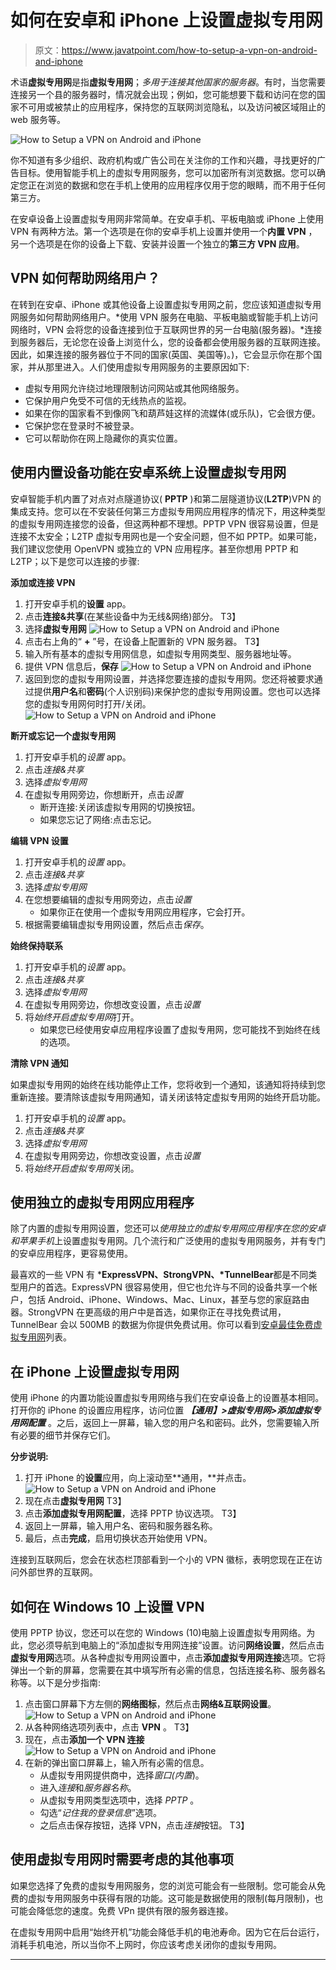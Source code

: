 # 如何在安卓和 iPhone 上设置虚拟专用网

> 原文：<https://www.javatpoint.com/how-to-setup-a-vpn-on-android-and-iphone>

术语**虚拟专用网**是指**虚拟专用网**；*多用于连接其他国家的服务器*。有时，当您需要连接另一个县的服务器时，情况就会出现；例如，您可能想要下载和访问在您的国家不可用或被禁止的应用程序，保持您的互联网浏览隐私，以及访问被区域阻止的 web 服务等。

![How to Setup a VPN on Android and iPhone](img/ce3a8cda76b13d14f78440b7ba62d455.png)

你不知道有多少组织、政府机构或广告公司在关注你的工作和兴趣，寻找更好的广告目标。使用智能手机上的虚拟专用网服务，您可以加密所有浏览数据。您可以确定您正在浏览的数据和您在手机上使用的应用程序仅用于您的眼睛，而不用于任何第三方。

在安卓设备上设置虚拟专用网非常简单。在安卓手机、平板电脑或 iPhone 上使用 VPN 有两种方法。第一个选项是在你的安卓手机上设置并使用一个**内置 VPN** ，另一个选项是在你的设备上下载、安装并设置一个独立的**第三方 VPN 应用**。

## VPN 如何帮助网络用户？

在转到在安卓、iPhone 或其他设备上设置虚拟专用网之前，您应该知道虚拟专用网服务如何帮助网络用户。*使用 VPN 服务在电脑、平板电脑或智能手机上访问网络时，VPN 会将您的设备连接到位于互联网世界的另一台电脑(服务器)。*连接到服务器后，无论您在设备上浏览什么，您的设备都会使用服务器的互联网连接。因此，如果连接的服务器位于不同的国家(英国、美国等)。)，它会显示你在那个国家，并从那里进入。人们使用虚拟专用网服务的主要原因如下:

*   虚拟专用网允许绕过地理限制访问网站或其他网络服务。
*   它保护用户免受不可信的无线热点的监视。
*   如果在你的国家看不到像网飞和葫芦娃这样的流媒体(或乐队)，它会很方便。
*   它保护您在登录时不被登录。
*   它可以帮助你在网上隐藏你的真实位置。

## 使用内置设备功能在安卓系统上设置虚拟专用网

安卓智能手机内置了对点对点隧道协议( **PPTP** )和第二层隧道协议(**L2TP**)VPN 的集成支持。您可以在不安装任何第三方虚拟专用网应用程序的情况下，用这种类型的虚拟专用网连接您的设备，但这两种都不理想。PPTP VPN 很容易设置，但是连接不太安全；L2TP 虚拟专用网也是一个安全问题，但不如 PPTP。如果可能，我们建议您使用 OpenVPN 或独立的 VPN 应用程序。甚至你想用 PPTP 和 L2TP；以下是您可以连接的步骤:

**添加或连接 VPN**

1.  打开安卓手机的**设置** app。
2.  点击**连接&共享**(在某些设备中为无线&网络)部分。
    T3】
3.  选择**虚拟专用网**
    ![How to Setup a VPN on Android and iPhone](img/31c2fdbb2277c24c156866affd0a6005.png)
4.  点击右上角的“ **+** ”号，在设备上配置新的 VPN 服务器。
    T3】
5.  输入所有基本的虚拟专用网信息，如虚拟专用网类型、服务器地址等。
6.  提供 VPN 信息后，**保存**
    ![How to Setup a VPN on Android and iPhone](img/505ff4fd2d5da461ab7b9df5573c417b.png)
7.  返回到您的虚拟专用网设置，并选择您要连接的虚拟专用网。您还将被要求通过提供**用户名**和**密码**(个人识别码)来保护您的虚拟专用网设置。您也可以选择您的虚拟专用网何时打开/关闭。
    ![How to Setup a VPN on Android and iPhone](img/1cb48ad8fe95e8910718f378112553b6.png)

**断开或忘记一个虚拟专用网**

1.  打开安卓手机的*设置* app。
2.  点击*连接&共享*
3.  选择*虚拟专用网*
4.  在虚拟专用网旁边，你想断开，点击*设置*
    *   断开连接:关闭该虚拟专用网的切换按钮。
    *   如果您忘记了网络:点击忘记。

**编辑 VPN 设置**

1.  打开安卓手机的*设置* app。
2.  点击*连接&共享*
3.  选择*虚拟专用网*
4.  在您想要编辑的虚拟专用网旁边，点击*设置*
    *   如果你正在使用一个虚拟专用网应用程序，它会打开。
5.  根据需要编辑虚拟专用网设置，然后点击*保存*。

**始终保持联系**

1.  打开安卓手机的*设置* app。
2.  点击*连接&共享*
3.  选择*虚拟专用网*
4.  在虚拟专用网旁边，你想改变设置，点击*设置*
5.  将*始终开启虚拟专用网*打开。
    *   如果您已经使用安卓应用程序设置了虚拟专用网，您可能找不到始终在线的选项。

**清除 VPN 通知**

如果虚拟专用网的始终在线功能停止工作，您将收到一个通知，该通知将持续到您重新连接。要清除该虚拟专用网通知，请关闭该特定虚拟专用网的始终开启功能。

1.  打开安卓手机的*设置* app。
2.  点击*连接&共享*
3.  选择*虚拟专用网*
4.  在虚拟专用网旁边，你想改变设置，点击*设置*
5.  将*始终开启虚拟专用网*关闭。

## 使用独立的虚拟专用网应用程序

除了内置的虚拟专用网设置，您还可以*使用独立的虚拟专用网应用程序在您的安卓和苹果手机*上设置虚拟专用网。几个流行和广泛使用的虚拟专用网服务，并有专门的安卓应用程序，更容易使用。

最喜欢的一些 VPN 有 ***ExpressVPN、StrongVPN、*TunnelBear**都是不同类型用户的首选。ExpressVPN 很容易使用，但它也允许与不同的设备共享一个帐户，包括 Android、iPhone、Windows、Mac、Linux，甚至与您的家庭路由器。StrongVPN 在更高级的用户中是首选，如果你正在寻找免费试用，TunnelBear 会以 500MB 的数据为你提供免费试用。你可以看到[安卓最佳免费虚拟专用网](https://www.javatpoint.com/best-free-vpn-for-android)列表。

## 在 iPhone 上设置虚拟专用网

使用 iPhone 的内置功能设置虚拟专用网络与我们在安卓设备上的设置基本相同。打开你的 iPhone 的设置应用程序，访问位置 ***【通用】>虚拟专用网>添加虚拟专用网配置*** 。之后，返回上一屏幕，输入您的用户名和密码。此外，您需要输入所有必要的细节并保存它们。

**分步说明:**

1.  打开 iPhone 的**设置**应用，向上滚动至**通用，**并点击。
    ![How to Setup a VPN on Android and iPhone](img/e2cdbc445c727bdc8ecc41c3c8094495.png)
2.  现在点击**虚拟专用网**
    T3】
3.  点击**添加虚拟专用网配置**，选择 PPTP 协议选项。
    T3】
4.  返回上一屏幕，输入用户名、密码和服务器名称。
5.  最后，点击**完成**，启用切换状态开始使用 VPN。

连接到互联网后，您会在状态栏顶部看到一个小的 VPN 徽标，表明您现在正在访问外部世界的互联网。

## 如何在 Windows 10 上设置 VPN

使用 PPTP 协议，您还可以在您的 Windows (10)电脑上设置虚拟专用网络。为此，您必须导航到电脑上的“添加虚拟专用网连接”设置。访问**网络设置**，然后点击**虚拟专用网**选项。从各种虚拟专用网设置中，点击**添加虚拟专用网连接**选项。它将弹出一个新的屏幕，您需要在其中填写所有必需的信息，包括连接名称、服务器名称等。以下是分步指南:

1.  点击窗口屏幕下方左侧的**网络图标**，然后点击**网络&互联网设置**。
    ![How to Setup a VPN on Android and iPhone](img/dae68008f890ffb5dfa0ef45f39dc4cf.png)
2.  从各种网络选项列表中，点击 **VPN** 。
    T3】
3.  现在，点击**添加一个 VPN 连接**
    ![How to Setup a VPN on Android and iPhone](img/950e13be544f8174f4372e7c5e32695b.png)
4.  在新的弹出窗口屏幕上，输入所有必需的信息。
    *   从虚拟专用网提供商中，选择*窗口(内置*)。
    *   进入*连接*和*服务器名称*。
    *   从虚拟专用网类型选项中，选择 *PPTP* 。
    *   勾选“*记住我的登录信息*”选项。
    *   之后点击保存按钮，选择 VPN，点击*连接*按钮。
        T3】

## 使用虚拟专用网时需要考虑的其他事项

如果您选择了免费的虚拟专用网服务，您的浏览可能会有一些限制。您可能会从免费的虚拟专用网服务中获得有限的功能。这可能是数据使用的限制(每月限制)，也可能会降低您的速度。免费 VPn 提供有限的服务器连接。

在虚拟专用网中启用“始终开机”功能会降低手机的电池寿命。因为它在后台运行，消耗手机电池，所以当你不上网时，你应该考虑关闭你的虚拟专用网。

* * *